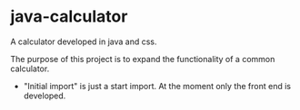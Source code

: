 # java-calculator
A calculator developed in java and css.

The purpose of this project is to expand the functionality of a common calculator.

- "Initial import" is just a start import. At the moment only the front end is developed.
